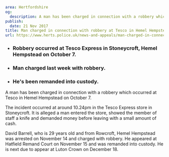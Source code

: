```yaml
area: Hertfordshire
og:
  description: A man has been charged in connection with a robbery which occurred at Tesco in Hemel Hempstead on October 7.
publish:
  date: 21 Nov 2017
title: Man charged in connection with robbery at Tesco in Hemel Hempstead
url: https://www.herts.police.uk/news-and-appeals/man-charged-in-connection-with-robbery-at-tesco-in-hemelhempstead-1190D
```

* ### Robbery occurred at Tesco Express in Stoneycroft, Hemel Hempstead on October 7.

 * ### Man charged last week with robbery.

 * ### He's been remanded into custody.

A man has been charged in connection with a robbery which occurred at Tesco in Hemel Hempstead on October 7.

The incident occurred at around 10.24pm in the Tesco Express store in Stoneycroft. It is alleged a man entered the store, showed the member of staff a knife and demanded money before leaving with a small amount of cash.

David Barrell, who is 29 years old and from Rowcroft, Hemel Hempstead was arrested on November 14 and charged with robbery. He appeared at Hatfield Remand Court on November 15 and was remanded into custody. He is next due to appear at Luton Crown on December 18.

###
